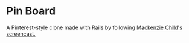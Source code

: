 # Pin Board

A Pinterest-style clone made with Rails by following [Mackenzie Child's screencast.](https://mackenziechild.me/12-in-12/4/)
